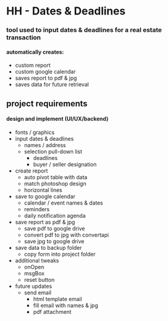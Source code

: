 # HH - Dates & Deadlines
### tool used to input dates & deadlines for a real estate transaction
#### automatically creates:
  * custom report
  * custom google calendar
  * saves report to pdf & jpg
  * saves data for future retrieval


## project requirements
#### design and implement (UI/UX/backend)
  * fonts / graphics
  * input dates & deadlines
    * names / address
    * selection pull-down list
      * deadlines
      * buyer / seller designation
  * create report
    * auto pivot table with data
    * match photoshop design
    * horizontal lines
  * save to google calendar
    * calendar / event names & dates
    * reminders
    * daily notification agenda
  * save report as pdf & jpg
    * save pdf to google drive
    * convert pdf to jpg with convertapi
    * save jpg to google drive
  * save data to backup folder
    * copy form into project folder
  * additional tweaks
    * onOpen
    * msgBox
    * reset button
  * future updates
    * send email
      * html template email
      * fill email with names & jpg
      * pdf attachment
